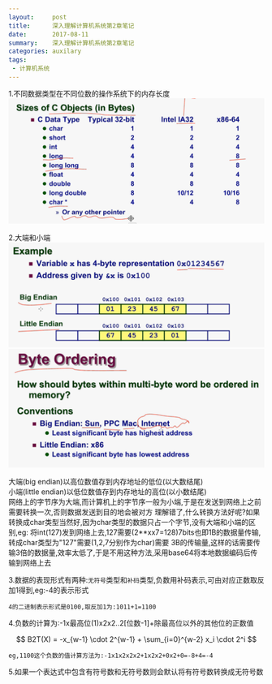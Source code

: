 ```yaml
---
layout:     post
title:      深入理解计算机系统第2章笔记
date:       2017-08-11
summary:    深入理解计算机系统第2章笔记
categories: auxilary
tags:
 - 计算机系统
---
```


1.不同数据类型在不同位数的操作系统下的内存长度
<img src="https://raw.githubusercontent.com/3xp10it/pic/master/csapp2-1.png">

2.大端和小端
<img src="https://raw.githubusercontent.com/3xp10it/pic/master/csapp2-2.png">
<img src="https://raw.githubusercontent.com/3xp10it/pic/master/csapp2-3.png">

大端(big endian)以高位数值存到内存地址的低位(以大数结尾)  
小端(little endian)以低位数值存到内存地址的高位(以小数结尾)  
网络上的字节序为大端,而计算机上的字节序一般为小端,于是在发送到网络上之前需要转换一次,否则数据发送到目的地会被对方
理解错了,什么转换方法好呢?如果转换成char类型当然好,因为char类型的数据只占一个字节,没有大端和小端的区别,eg:
将int(127)发到网络上去,127需要(2**xx7=128)7bits也即1B的数据量传输,转成char类型为"127"需要(1,2,7分别作为char)需要
3B的传输量,这样的话需要传输3倍的数据量,效率太低了,于是不用这种方法,采用base64将本地数据编码后传输到网络上去

3.数据的表现形式有两种:`无符号`类型和`补码`类型,负数用补码表示,可由对应正数取反加1得到,eg:-4的表示形式

    4的二进制表示形式是0100,取反加1为:1011+1=1100

4.负数的计算为:-1x最高位(1)x2x2..2[位数-1]+除最高位以外的其他位的正数值

$$ B2T(X) = -x_{w-1} \cdot 2^{w-1} + \sum_{i=0}^{w-2} x_i \cdot 2^i $$

    eg,1100这个负数的值计算方法为:-1x1x2x2x2+1x2x2+0x2+0=-8+4=-4

5.如果一个表达式中包含有符号数和无符号数则会默认将有符号数转换成无符号数
